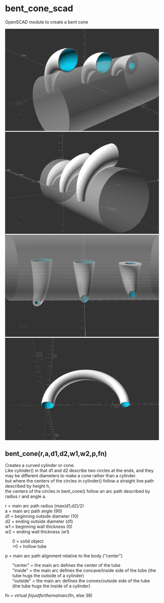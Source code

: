 # bent_cone_scad
OpenSCAD module to create a bent cone

![](bent_cone_demo.png)
![](bent_cone_demo_1.png)
![](bent_cone_demo_2.png)
![](bent_cone_demo_3.png)

## bent_cone(r,a,d1,d2,w1,w2,p,fn)
Creates a curved cylinder or cone.  
Like cylinder() in that d1 and d2 describe two circles at the ends, and they may be different diameters to make a cone rather than a cylinder.  
but where the centers of the circles in cylinder() follow a straight line path described by height h,  
the centers of the circles in bent_cone() follow an arc path described by radius r and angle a.

r = main arc path radius (max(d1,d2)/2)  
a = main arc path angle (90)  
d1 = beginning outside diameter (10)  
d2 = ending outside diameter (d1)  
w1 = beginning wall thickness (0)  
w2 = ending wall thickness (w1)  
<ul>
0 = solid object<br>
>0 = hollow tube
</ul>

p = main arc path alignment relative to the body ("center")  
<ul>
"center" = the main arc defines the center of the tube<br>
"inside" = the main arc defines the concave/inside side of the tube (the tube hugs the outside of a cylinder)<br>
"outside" = the main arc defines the convex/outside side of the tube (the tube hugs the inside of a cylinder)
</ul>

fn = virtual $fn just for the main arc ($fn, else 36)
